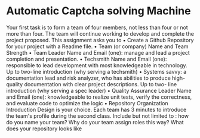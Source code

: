 # Automatic Captcha solving Machine

Your first task is to form a team of four members, not less than four or not more than four. The team will continue working to develop and complete the project proposed.
This assignment asks you to
▪ Create a Github Repository for your project with a Readme file.
• Team (or company) Name and Team Strength
• Team Leader Name and Email (one): manage and lead a project completion and presentation.
• Techsmith Name and Email (one): responsible to lead development with most knowledgeable in technology. Up to two-line introduction (why serving a
techsmith)
• Systems savvy: a documentation lead and risk analyzer, who has abilities to produce high-quality documentation with clear project descriptions. Up to two-
line introduction (why serving a spec leader)
• Quality Assurance Leader Name and Email (one): knowledgeable to realize unit tests, verify the correctness, and evaluate code to optimize the logic
• Repository Organization Introduction
Design is your choice. Each team has 3 minutes to introduce the team's profile during the second class.
Include but not limited to : how do you name your team? Why do your team assign roles this way? What does your repository looks like

